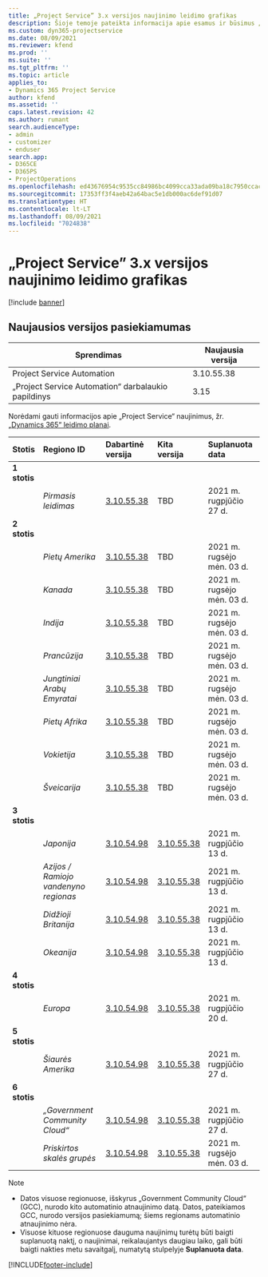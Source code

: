 ```yaml
---
title: „Project Service” 3.x versijos naujinimo leidimo grafikas
description: Šioje temoje pateikta informacija apie esamus ir būsimus „Dynamics 365 Project Service Automation“ leidimus.
ms.custom: dyn365-projectservice
ms.date: 08/09/2021
ms.reviewer: kfend
ms.prod: ''
ms.suite: ''
ms.tgt_pltfrm: ''
ms.topic: article
applies_to:
- Dynamics 365 Project Service
author: kfend
ms.assetid: ''
caps.latest.revision: 42
ms.author: rumant
search.audienceType:
- admin
- customizer
- enduser
search.app:
- D365CE
- D365PS
- ProjectOperations
ms.openlocfilehash: ed43676954c9535cc84986bc4099cca33ada09ba18c7950ccacb0dec575d0636
ms.sourcegitcommit: 17353ff3f4aeb42a64bac5e1db000ac6def91d07
ms.translationtype: HT
ms.contentlocale: lt-LT
ms.lasthandoff: 08/09/2021
ms.locfileid: "7024838"
---
```

# <a name="update-release-schedule-for-project-service-3x"></a>„Project Service” 3.x versijos naujinimo leidimo grafikas

[!include [banner](../includes/psa-now-project-operations.md)]

## <a name="latest-version-availability"></a>Naujausios versijos pasiekiamumas

| Sprendimas  | Naujausia versija |
|-------|----|
| Project Service Automation    | 3.10.55.38 |
| „Project Service Automation“ darbalaukio papildinys                | 3.15          |

Norėdami gauti informacijos apie „Project Service“ naujinimus, žr. [„Dynamics 365“ leidimo planai](/dynamics365/release-plans/). 

| Stotis  | Regiono ID | Dabartinė versija | Kita versija |  Suplanuota data
| :---   | :---   | :---   | :---   |:---   |         
|<strong>1 stotis</strong> | |  |  | |
| | <i>Pirmasis leidimas</i> | [3.10.55.38](whats-new-ur-34.md) | TBD | 2021 m. rugpjūčio 27 d.
|<strong>2 stotis</strong> | |  |  | |
| | <i>Pietų Amerika</i> | [3.10.55.38](whats-new-ur-34.md) | TBD | 2021 m. rugsėjo mėn. 03 d.
| | <i>Kanada</i> | [3.10.55.38](whats-new-ur-34.md) | TBD | 2021 m. rugsėjo mėn. 03 d.
| | <i>Indija</i> | [3.10.55.38](whats-new-ur-34.md) | TBD | 2021 m. rugsėjo mėn. 03 d.
| | <i>Prancūzija</i> | [3.10.55.38](whats-new-ur-34.md) | TBD | 2021 m. rugsėjo mėn. 03 d.
| | <i>Jungtiniai Arabų Emyratai</i> | [3.10.55.38](whats-new-ur-34.md) | TBD | 2021 m. rugsėjo mėn. 03 d.
| | <i>Pietų Afrika</i> | [3.10.55.38](whats-new-ur-34.md) | TBD | 2021 m. rugsėjo mėn. 03 d.
| | <i>Vokietija</i> | [3.10.55.38](whats-new-ur-34.md) | TBD | 2021 m. rugsėjo mėn. 03 d.
| | <i>Šveicarija</i> | [3.10.55.38](whats-new-ur-34.md) | TBD | 2021 m. rugsėjo mėn. 03 d.
|<strong>3 stotis</strong> | |  |  | |
| | <i>Japonija</i> | [3.10.54.98](whats-new-ur-33.md) | [3.10.55.38](whats-new-ur-34.md) | 2021 m. rugpjūčio 13 d.
| | <i>Azijos / Ramiojo vandenyno regionas</i> | [3.10.54.98](whats-new-ur-33.md) | [3.10.55.38](whats-new-ur-34.md) | 2021 m. rugpjūčio 13 d.
| | <i>Didžioji Britanija</i> | [3.10.54.98](whats-new-ur-33.md) | [3.10.55.38](whats-new-ur-34.md) | 2021 m. rugpjūčio 13 d.
| | <i>Okeanija</i> | [3.10.54.98](whats-new-ur-33.md) | [3.10.55.38](whats-new-ur-34.md) | 2021 m. rugpjūčio 13 d.
|<strong>4 stotis</strong> | |  |  | |
| | <i>Europa</i> | [3.10.54.98](whats-new-ur-33.md) | [3.10.55.38](whats-new-ur-34.md) | 2021 m. rugpjūčio 20 d.
|<strong>5 stotis</strong> | |  |  | |
| | <i>Šiaurės Amerika</i> | [3.10.54.98](whats-new-ur-33.md) | [3.10.55.38](whats-new-ur-34.md) | 2021 m. rugpjūčio 27 d.
|<strong>6 stotis</strong> | |  |  | |
| | <i>„Government Community Cloud“</i> | [3.10.54.98](whats-new-ur-33.md) | [3.10.55.38](whats-new-ur-34.md) | 2021 m. rugpjūčio 27 d.
| | <i>Priskirtos skalės grupės</i> | [3.10.54.98](whats-new-ur-33.md) | [3.10.55.38](whats-new-ur-34.md) | 2021 m. rugsėjo mėn. 03 d.

>[!Note]
> - Datos visuose regionuose, išskyrus „Government Community Cloud“ (GCC), nurodo kito automatinio atnaujinimo datą. Datos, pateikiamos GCC, nurodo versijos pasiekiamumą; šiems regionams automatinio atnaujinimo nėra.
> - Visuose kituose regionuose dauguma naujinimų turėtų būti baigti suplanuotą naktį, o naujinimai, reikalaujantys daugiau laiko, gali būti baigti nakties metu savaitgalį, numatytą stulpelyje **Suplanuota data**.


[!INCLUDE[footer-include](../includes/footer-banner.md)]
